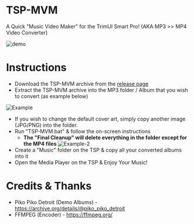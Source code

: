 # TSP-MVM

A Quick "Music Video Maker" for the TrimUI Smart Pro! (AKA MP3 >> MP4 Video Converter)

![demo](https://github.com/acatone-git/TSP-MVM/assets/67967964/af94e90e-1d01-41b9-a95d-0063a4524ac6)

# Instructions

- Download the TSP-MVM archive from the [release page](https://github.com/acatone-git/TSP-MVM/releases)
- Extract the TSP-MVM archive into the MP3 folder / Album that you wish to convert (as example below)
  
![Example](https://github.com/acatone-git/TSP-MVM/assets/67967964/ef6418ae-17ba-4855-8369-60ca6a669445)

- If you wish to change the default cover art, simply copy another image (JPG/PNG) into the folder.
- Run "TSP-MVM.bat" & follow the on-screen instructions
  - **The "Final Cleanup" will delete everything in the folder except for the MP4 files**
    ![Example-2](https://github.com/acatone-git/TSP-MVM/assets/67967964/6add2665-32d9-4e03-8dfc-5f6856a9ec44)
- Create a "Music" folder on the TSP & copy all your converted albums into it
- Open the Media Player on the TSP & Enjoy Your Music!

# Credits & Thanks

- Piko Piko Detroit (Demo Albums) - https://archive.org/details/@piko_piko_detroit 
- FFMPEG (Encoder) - https://ffmpeg.org/
